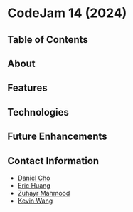 # CodeJam 14 (2024)
## Table of Contents
## About
## Features
## Technologies
## Future Enhancements
## Contact Information
- [Daniel Cho]()
- [Eric Huang]()
- [Zuhayr Mahmood]()
- [Kevin Wang]()